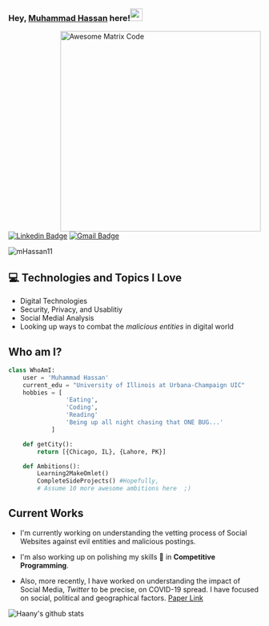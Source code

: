 ### Hey, [Muhammad Hassan](https://www.facebook.com/cinnaMan96/) here!<img src="https://media.giphy.com/media/hvRJCLFzcasrR4ia7z/giphy.gif" width="25px">

<img src = 'https://media.giphy.com/media/jTNG3RF6EwbkpD4LZx/giphy.gif' alt = 'Awesome Matrix Code' align='right' width="400"/>

[![Linkedin Badge](https://img.shields.io/badge/-MuhammadHassan-blue?style=flat-square&logo=Linkedin&logoColor=white&link=https://www.linkedin.com/in/mhassan11)](https://www.linkedin.com/in/mhassan11) [![Gmail Badge](https://img.shields.io/badge/-Hassan-c14438?style=flat-square&logo=Gmail&logoColor=white&link=mailto:mhassan.3939@gmail.com)](mailto:mhassan.3939@gmail.com)

<p align="left"> <img src="https://komarev.com/ghpvc/?username=mHassan11" alt="mHassan11" /> </p>

## :computer: Technologies and Topics I Love

- Digital Technologies
- Security, Privacy, and Usablitiy
- Social Medial Analysis
- Looking up ways to combat the _malicious entities_ in digital world

## Who am I?

```python
class WhoAmI:
	user = 'Muhammad Hassan'
	current_edu = "University of Illinois at Urbana-Champaign UIC"
	hobbies = [
				'Eating',
				'Coding',
				'Reading'
				'Being up all night chasing that ONE BUG...'
			]

	def getCity():
		return [{Chicago, IL}, {Lahore, PK}]

	def Ambitions():
		Learning2MakeOmlet()
		CompleteSideProjects() #Hopefully,
		# Assume 10 more awesome ambitions here  ;)

```

## Current Works

- I'm currently working on understanding the vetting process of Social Websites against evil entities and malicious postings.

- I'm also working up on polishing my skills 🌱 in **Competitive Programming**.

- Also, more recently, I have worked on understanding the impact of Social Media, _Twitter_ to be precise, on COVID-19 spread. I have focused on social, political and geographical factors. [Paper Link](https://arxiv.org/abs/2005.08379)

![Haany's github stats](https://github-readme-stats.vercel.app/api?username=mHassan11&show_icons=true&hide=[%22issues%22])

<!--
**mHassan11/mHassan11** is a ✨ _special_ ✨ repository because its `README.md` (this file) appears on your GitHub profile.

Here are some ideas to get you started:

- 🔭 I’m currently working on ...
- 🌱 I’m currently learning ...
- 👯 I’m looking to collaborate on ...
- 🤔 I’m looking for help with ...
- 💬 Ask me about ...
- 📫 How to reach me: ...
- 😄 Pronouns: ...
- ⚡ Fun fact: ...
-->
